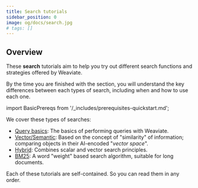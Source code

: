 ```yaml
---
title: Search tutorials
sidebar_position: 0
image: og/docs/search.jpg
# tags: []
---
```


<!-- TODO: Remove explanatory header once layout review complete -->
<!-- :::caution UNDER CONSTRUCTION
The various "Tutorials" sections are made up of documents from Tutorials in Weaviate Docs Classic, plus a some new documents.
::: -->

## Overview

These **search** tutorials aim to help you try out different search functions and strategies offered by Weaviate.

By the time you are finished with the section, you will understand the key differences between each types of search, including when and how to use each one.

import BasicPrereqs from '/_includes/prerequisites-quickstart.md';

<BasicPrereqs />

We cover these types of searches:

- [Query basics](./how-to-query-data.md): The basics of performing queries with Weaviate. 
- [Vector/Semantic](./how-to-perform-a-semantic-search.md): Based on the concept of "similarity" of information; comparing objects in their AI-encoded "*vector space*".  
- [Hybrid](./hybrid-search.md): Combines scalar and vector search principles.
- [BM25](./bm25.md): A word "weight" based search algorithm, suitable for long documents.

Each of these tutorials are self-contained. So you can read them in any order.
